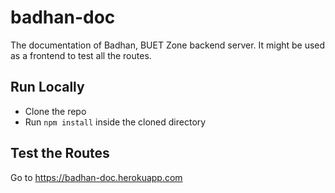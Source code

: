 # badhan-doc
The documentation of Badhan, BUET Zone backend server. It might be used as a frontend to test all the routes.

## Run Locally
* Clone the repo
* Run `npm install` inside the cloned directory

## Test the Routes
Go to https://badhan-doc.herokuapp.com
